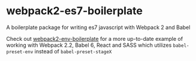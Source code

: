 # webpack2-es7-boilerplate
A boilerplate package for writing es7 javascript with Webpack 2 and Babel

Check out [webpack2-env-boilerplate](https://github.com/jaredlunde/webpack2-env-boilerplate)
for a more up-to-date example of working with Webpack 2.2, Babel 6, React and SASS which utilizes 
`babel-preset-env` instead of `babel-preset-stageX`

